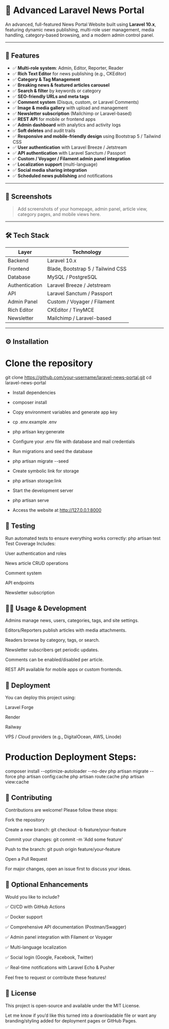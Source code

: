 # 📰 Advanced Laravel News Portal

An advanced, full-featured News Portal Website built using **Laravel 10.x**, featuring dynamic news publishing, multi-role user management, media handling, category-based browsing, and a modern admin control panel.

---

## 🚀 Features

- ✅ **Multi-role system**: Admin, Editor, Reporter, Reader  
- ✅ **Rich Text Editor** for news publishing (e.g., CKEditor)  
- ✅ **Category & Tag Management**  
- ✅ **Breaking news & featured articles carousel**  
- ✅ **Search & filter** by keywords or category  
- ✅ **SEO-friendly URLs and meta tags**  
- ✅ **Comment system** (Disqus, custom, or Laravel Comments)  
- ✅ **Image & media gallery** with upload and management  
- ✅ **Newsletter subscription** (Mailchimp or Laravel-based)  
- ✅ **REST API** for mobile or frontend apps  
- ✅ **Admin dashboard** with analytics and activity logs  
- ✅ **Soft deletes** and audit trails  
- ✅ **Responsive and mobile-friendly design** using Bootstrap 5 / Tailwind CSS  
- ✅ **User authentication** with Laravel Breeze / Jetstream  
- ✅ **API authentication** with Laravel Sanctum / Passport  
- ✅ **Custom / Voyager / Filament admin panel integration**  
- ✅ **Localization support** (multi-language)  
- ✅ **Social media sharing integration**  
- ✅ **Scheduled news publishing** and notifications  

---

## 📸 Screenshots

> Add screenshots of your homepage, admin panel, article view, category pages, and mobile views here.

---

## 🛠 Tech Stack

| Layer        | Technology                             |
|--------------|----------------------------------------|
| Backend      | Laravel 10.x                           |
| Frontend     | Blade, Bootstrap 5 / Tailwind CSS      |
| Database     | MySQL / PostgreSQL                     |
| Authentication | Laravel Breeze / Jetstream          |
| API          | Laravel Sanctum / Passport             |
| Admin Panel  | Custom / Voyager / Filament            |
| Rich Editor  | CKEditor / TinyMCE                     |
| Newsletter   | Mailchimp / Laravel-based              |

---

## ⚙️ Installation


# Clone the repository
git clone https://github.com/your-username/laravel-news-portal.git
cd laravel-news-portal

 - Install dependencies
- composer install

- Copy environment variables and generate app key
- cp .env.example .env
- php artisan key:generate

- Configure your .env file with database and mail credentials

-  Run migrations and seed the database
- php artisan migrate --seed

- Create symbolic link for storage
- php artisan storage:link

- Start the development server
- php artisan serve

- Access the website at http://127.0.0.1:8000


## 🧪 Testing
Run automated tests to ensure everything works correctly:
php artisan test
Test Coverage Includes:

User authentication and roles

News article CRUD operations

Comment system

API endpoints

Newsletter subscription

## 🧑‍💻 Usage & Development
Admins manage news, users, categories, tags, and site settings.

Editors/Reporters publish articles with media attachments.

Readers browse by category, tags, or search.

Newsletter subscribers get periodic updates.

Comments can be enabled/disabled per article.

REST API available for mobile apps or custom frontends.

## 🚀 Deployment
You can deploy this project using:

Laravel Forge

Render

Railway

VPS / Cloud providers (e.g., DigitalOcean, AWS, Linode)

# Production Deployment Steps:

composer install --optimize-autoloader --no-dev
php artisan migrate --force
php artisan config:cache
php artisan route:cache
php artisan view:cache
## 🤝 Contributing
Contributions are welcome! Please follow these steps:

Fork the repository

Create a new branch: git checkout -b feature/your-feature

Commit your changes: git commit -m 'Add some feature'

Push to the branch: git push origin feature/your-feature

Open a Pull Request

For major changes, open an issue first to discuss your ideas.

## 🐳 Optional Enhancements
Would you like to include?

✅ CI/CD with GitHub Actions

✅ Docker support

✅ Comprehensive API documentation (Postman/Swagger)

✅ Admin panel integration with Filament or Voyager

✅ Multi-language localization

✅ Social login (Google, Facebook, Twitter)

✅ Real-time notifications with Laravel Echo & Pusher

Feel free to request or contribute these features!

## 📄 License
This project is open-source and available under the MIT License.



Let me know if you’d like this turned into a downloadable file or want any branding/styling added for deployment pages or GitHub Pages.




